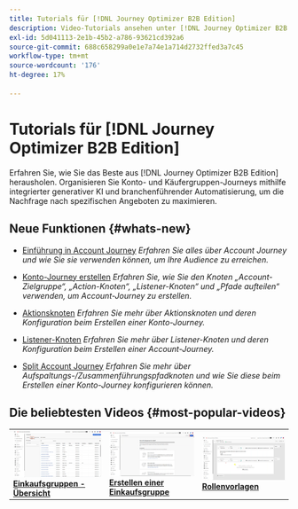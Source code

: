```yaml
---
title: Tutorials für [!DNL Journey Optimizer B2B Edition]
description: Video-Tutorials ansehen unter [!DNL Journey Optimizer B2B Edition]. Verbessern Sie Ihr Verständnis für die Orchestrierung von Account und Kauf von Gruppen-Journeys und mehr.
exl-id: 5d041113-2e1b-45b2-a786-93621cd392a6
source-git-commit: 688c658299a0e1e7a74e1a714d2732ffed3a7c45
workflow-type: tm+mt
source-wordcount: '176'
ht-degree: 17%

---
```


# Tutorials für [!DNL Journey Optimizer B2B Edition]

Erfahren Sie, wie Sie das Beste aus [!DNL Journey Optimizer B2B Edition] herausholen. Organisieren Sie Konto- und Käufergruppen-Journeys mithilfe integrierter generativer KI und branchenführender Automatisierung, um die Nachfrage nach spezifischen Angeboten zu maximieren.

## Neue Funktionen {#whats-new}

* [Einführung in Account Journey](/help/account-journeys/introducing-account-journeys.md)
  _Erfahren Sie alles über Account Journey und wie Sie sie verwenden können, um Ihre Audience zu erreichen._

* [Konto-Journey erstellen](/help/account-journeys/create-an-account-journey.md)
  _Erfahren Sie, wie Sie den Knoten „Account-Zielgruppe“, „Action-Knoten“, „Listener-Knoten“ und „Pfade aufteilen“ verwenden, um Account-Journey zu erstellen._

* [Aktionsknoten](/help/account-journeys/journey-nodes/action-node.md)
  _Erfahren Sie mehr über Aktionsknoten und deren Konfiguration beim Erstellen einer Konto-Journey._

* [Listener-Knoten](/help/account-journeys/journey-nodes/listen-node.md)
  _Erfahren Sie mehr über Listener-Knoten und deren Konfiguration beim Erstellen einer Account-Journey._

* [Split Account Journey](/help/account-journeys/journey-nodes/split-account-journey.md)
  _Erfahren Sie mehr über Aufspaltungs-/Zusammenführungspfadknoten und wie Sie diese beim Erstellen einer Konto-Journey konfigurieren können._

## Die beliebtesten Videos {#most-popular-videos}

<table>
<tr>
<td>
<a href="/help/buying-groups/buying-groups-overview.md"><img alt="Miniaturbild für das Video &apos;Einkaufsgruppen - Übersicht&apos;" src="assets/buying-groups-overview.png"></a>
<div><a href="/help/buying-groups/buying-groups-overview.md"><strong>Einkaufsgruppen - Übersicht</strong></a></div>
</td>
<td>
<a href="/help/buying-groups/create-a-buying-group.md"><img alt="Miniaturbild für das Video &apos;Einkaufsgruppe erstellen&apos;" src="assets/create-a-buying-group.png"></a>
<div><a href="/help/buying-groups/create-a-buying-group.md"><strong>Erstellen einer Einkaufsgruppe</strong></a></div>
</td>
<td>
<a href="/help/buying-groups/role-templates.md"><img alt="Miniaturbild für das Video „Rollenvorlagen“" src="assets/role-templates.png" /></a>
<div><a href="/help/buying-groups/role-templates.md"><strong>Rollenvorlagen</strong></a></div>
</td>
</tr>
</table>
